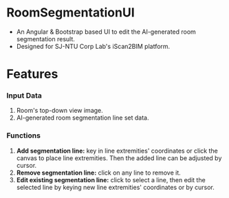 # RoomSegmentationUI

- An Angular & Bootstrap based UI to edit the AI-generated room segmentation result.
- Designed for SJ-NTU Corp Lab's iScan2BIM platform.

# Features

### Input Data

1. Room's top-down view image.
2. AI-generated room segmentation line set data.

### Functions

1. **Add segmentation line:** key in line extremities' coordinates or click the canvas to place line extremities. Then the added line can be adjusted by cursor.
2. **Remove segmentation line:** click on any line to remove it.
3. **Edit existing segmentation line:** click to select a line, then edit the selected line by keying new line extremities' coordinates or by cursor.
